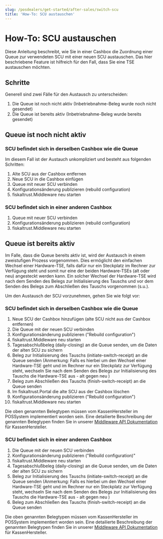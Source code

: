 ```yaml
---
slug: /posdealers/get-started/after-sales/switch-scu
title: 'How-To: SCU austauschen'
---
```


# How-To: SCU austauschen

Diese Anleitung beschreibt, wie Sie in einer Cashbox die Zuordnung einer Queue zur verwendeten SCU mit einer neuen SCU austauschen. Das hier beschriebene Feature ist hilfreich für den Fall, dass Sie eine TSE austauschen möchten.

## Schritte

Generell sind zwei Fälle für den Austausch zu unterscheiden:

1. Die Queue ist noch nicht aktiv (Inbetriebnahme-Beleg wurde noch nicht gesendet)
2. Die Queue ist bereits aktiv (Inbetriebnahme-Beleg wurde bereits gesendet)

## Queue ist noch nicht aktiv

### SCU befindet sich in derselben Cashbox wie die Queue

Im diesem Fall ist der Austauch unkompliziert und besteht aus folgenden Schritten:

1. Alte SCU aus der Cashbox entfernen
2. Neue SCU in die Cashbox einfügen
3. Queue mit neuer SCU verbinden
4. Konfigurationsänderung publizieren (rebuild configuration)
5. fiskaltrust.Middleware neu starten

### SCU befindet sich in einer anderen Cashbox

1. Queue mit neuer SCU verbinden
4. Konfigurationsänderung publizieren (rebuild configuration)
5. fiskaltrust.Middleware neu starten

## Queue ist bereits aktiv

Im Falle, dass die Queue bereits aktiv ist, wird der Austausch in einem zweistufigen Prozess vorgenommen. Dies ermöglicht den einfachen Wechsel einer Hardware-TSE, falls dafür nur ein Steckplatz im Rechner zur Verfügung steht und somit nur eine der beiden Hardware-TSEs (alt oder neu) angesteckt werden kann. Ein solcher Wechsel der Hardware-TSE wird nach dem Senden des Belegs zur Initialisierung des Tauschs und vor dem Senden des Belegs zum Abschließen des Tauschs vorgenommen (s.u.).

Um den Austausch der SCU vorzunehmen, gehen Sie wie folgt vor:

### SCU befindet sich in derselben Cashbox wie die Queue

1. Neue SCU der Cashbox hinzufügen (alte SCU nicht aus der Cashbox entfernen)
2. Die Queue mit der neuen SCU verbinden
3. Konfigurationsänderung publizieren ("Rebuild configuration")
4. fiskaltrust.Middleware neu starten
5. Tagesabschlußbeleg (daily-closing) an die Queue senden, um die Daten der alten SCU zu sichern
6. Beleg zur Initialisierung des Tauschs (initiate-switch-receipt) an die Queue senden
(Anmerkung: Falls es hierbei um den Wechsel einer Hardware-TSE geht und im Rechner nur ein Steckplatz zur Verfügung steht, wechseln Sie nach dem Senden des Belegs zur Initialisierung des Tauschs die Hardware-TSE aus - alt gegen neu )
7. Beleg zum Abschließen des Tauschs (finish-switch-receipt) an die Queue senden
8. Im fiskaltrust.Portal die alte SCU aus der Cashbox löschen
9. Konfigurationsänderung publizieren ("Rebuild configuration")
10. fiskaltrust.Middleware neu starten

Die oben genannten Belegtypen müssen vom KassenHersteller im POSSystem implementiert worden sein. Eine detailierte Beschreibung der genannten Belegtypen finden Sie in unserer [Middleware API Dokumentation](https://docs.fiskaltrust.cloud/docs/poscreators/middleware-doc/germany/reference-tables/ftreceiptcase) für KassenHersteller.

### SCU befindet sich in einer anderen Cashbox

1. Die Queue mit der neuen SCU verbinden
2. Konfigurationsänderung publizieren ("Rebuild configuration)"
3. fiskaltrust.Middleware neu starten
4. Tagesabschlußbeleg (daily-closing) an die Queue senden, um die Daten der alten SCU zu sichern
5. Beleg zur Initialisierung des Tauschs (initiate-switch-receipt) an die Queue senden
(Anmerkung: Falls es hierbei um den Wechsel einer Hardware-TSE geht und im Rechner nur ein Steckplatz zur Verfügung steht, wechseln Sie nach dem Senden des Belegs zur Initialisierung des Tauschs die Hardware-TSE aus - alt gegen neu )
6. Beleg zum Abschließen des Tauschs (finish-switch-receipt) an die Queue senden

Die oben genannten Belegtypen müssen vom KassenHersteller im POSSystem implementiert worden sein. Eine detailierte Beschreibung der genannten Belegtypen finden Sie in unserer [Middleware API Dokumentation](https://docs.fiskaltrust.cloud/docs/poscreators/middleware-doc/germany/reference-tables/ftreceiptcase) für KassenHersteller.
